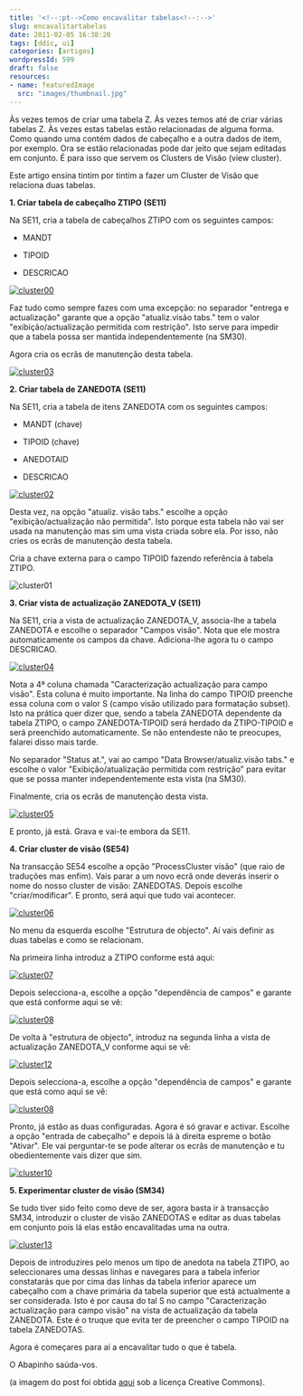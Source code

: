 ```yaml
---
title: '<!--:pt-->Como encavalitar tabelas<!--:-->'
slug: encavalitartabelas
date: 2011-02-05 16:38:20
tags: [ddic, ui]
categories: [artigos]
wordpressId: 599
draft: false
resources:
- name: featuredImage
  src: "images/thumbnail.jpg"
---
```

Às vezes temos de criar uma tabela Z. Às vezes temos até de criar várias tabelas Z. Às vezes estas tabelas estão relacionadas de alguma forma. Como quando uma contém dados de cabeçalho e a outra dados de item, por exemplo. Ora se estão relacionadas pode dar jeito que sejam editadas em conjunto. É para isso que servem os Clusters de Visão (view cluster).

<!--more-->

Este artigo ensina tintim por tintim a fazer um Cluster de Visão que relaciona duas tabelas.

**1\. Criar tabela de cabeçalho ZTIPO (SE11)**

Na SE11, cria a tabela de cabeçalhos ZTIPO com os seguintes campos:

  * MANDT

  * TIPOID

  * DESCRICAO

[![][1]][2]

Faz tudo como sempre fazes com uma excepção: no separador "entrega e actualização" garante que a opção "atualiz.visão tabs." tem o valor "exibição/actualização permitida com restrição". Isto serve para impedir que a tabela possa ser mantida independentemente (na SM30).

Agora cria os ecrãs de manutenção desta tabela.

[![][3]][4]

**2\. Criar tabela de ZANEDOTA (SE11)**

Na SE11, cria a tabela de itens ZANEDOTA com os seguintes campos:

  * MANDT (chave)

  * TIPOID (chave)

  * ANEDOTAID

  * DESCRICAO

[![][5]][6]

Desta vez, na opção "atualiz. visão tabs." escolhe a opção "exibição/actualização não permitida". Isto porque esta tabela não vai ser usada na manutenção mas sim uma vista criada sobre ela. Por isso, não cries os ecrãs de manutenção desta tabela.

Cria a chave externa para o campo TIPOID fazendo referência à tabela ZTIPO.

![][7]

**3\. Criar vista de actualização ZANEDOTA_V (SE11)**

Na SE11, cria a vista de actualização ZANEDOTA_V, associa-lhe a tabela ZANEDOTA e escolhe o separador "Campos visão". Nota que ele mostra automaticamente os campos da chave. Adiciona-lhe agora tu o campo DESCRICAO.

[![][8]][9]

Nota a 4ª coluna chamada "Caracterização actualização para campo visão". Esta coluna é muito importante. Na linha do campo TIPOID preenche essa coluna com o valor S (campo visão utilizado para formatação subset). Isto na prática quer dizer que, sendo a tabela ZANEDOTA dependente da tabela ZTIPO, o campo ZANEDOTA-TIPOID será herdado da ZTIPO-TIPOID e será preenchido automaticamente. Se não entendeste não te preocupes, falarei disso mais tarde.

No separador "Status at.", vai ao campo "Data Browser/atualiz.visão tabs." e escolhe o valor "Exibição/atualização permitida com restrição" para evitar que se possa manter independentemente esta vista (na SM30).

Finalmente, cria os ecrãs de manutenção desta vista.

[![][10]][11]

E pronto, já está. Grava e vai-te embora da SE11.

**4\. Criar cluster de visão (SE54)**

Na transacção SE54 escolhe a opção "ProcessCluster visão" (que raio de traduções mas enfim). Vais parar a um novo ecrã onde deverás inserir o nome do nosso cluster de visão: ZANEDOTAS. Depois escolhe "criar/modificar". E pronto, será aqui que tudo vai acontecer.

[![][12]][13]

No menu da esquerda escolhe "Estrutura de objecto". Aí vais definir as duas tabelas e como se relacionam.

Na primeira linha introduz a ZTIPO conforme está aqui:

[![][14]][15]

Depois selecciona-a, escolhe a opção "dependência de campos" e garante que está conforme aqui se vê:

[![][16]][17]

De volta à "estrutura de objecto", introduz na segunda linha a vista de actualização ZANEDOTA_V conforme aqui se vê:

[![][18]][19]

Depois selecciona-a, escolhe a opção "dependência de campos" e garante que está como aqui se vê:

[![][16]][17]

Pronto, já estão as duas configuradas. Agora é só gravar e activar. Escolhe a opção "entrada de cabeçalho" e depois lá à direita espreme o botão "Ativar". Ele vai perguntar-te se pode alterar os ecrãs de manutenção e tu obedientemente vais dizer que sim.

[![][20]][21]

**5\. Experimentar cluster de visão (SM34)**

Se tudo tiver sido feito como deve de ser, agora basta ir à transacção SM34, introduzir o cluster de visão ZANEDOTAS e editar as duas tabelas em conjunto pois lá elas estão encavalitadas uma na outra.

[![][22]][23]

Depois de introduzires pelo menos um tipo de anedota na tabela ZTIPO, ao seleccionares uma dessas linhas e navegares para a tabela inferior constatarás que por cima das linhas da tabela inferior aparece um cabeçalho com a chave primária da tabela superior que está actualmente a ser considerada. Isto é por causa do tal S no campo "Caracterização actualização para campo visão" na vista de actualização da tabela ZANEDOTA. Este é o truque que evita ter de preencher o campo TIPOID na tabela ZANEDOTAS.

Agora é começares para aí a encavalitar tudo o que é tabela.

O Abapinho saúda-vos.

(a imagem do post foi obtida [aqui][24] sob a licença Creative Commons).

   [1]: images/cluster00.png (cluster00)
   [2]: images/cluster00.png
   [3]: images/cluster03.png (cluster03)
   [4]: images/cluster03.png
   [5]: images/cluster02.png (cluster02)
   [6]: images/cluster02.png
   [7]: images/cluster01.png (cluster01)
   [8]: images/cluster04.png (cluster04)
   [9]: images/cluster04.png
   [10]: images/cluster05.png (cluster05)
   [11]: images/cluster05.png
   [12]: images/cluster06.png (cluster06)
   [13]: images/cluster06.png
   [14]: images/cluster07.png (cluster07)
   [15]: images/cluster07.png
   [16]: images/cluster08.png (cluster08)
   [17]: images/cluster08.png
   [18]: images/cluster12.png (cluster12)
   [19]: images/cluster12.png
   [20]: images/cluster10.png (cluster10)
   [21]: images/cluster10.png
   [22]: images/cluster13.png (cluster13)
   [23]: https://abapinho.com/wp-content/uploads/2011/02/cluster11.png
   [24]: http://www.flickr.com/photos/52953262@N00/414506361
